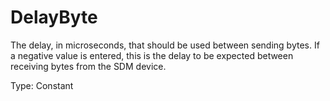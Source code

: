 # DelayByte

The delay, in microseconds, that should be used between sending bytes. If a negative value is entered, this is the delay to be expected between receiving bytes from the SDM device.

Type: Constant
